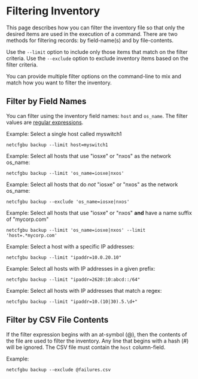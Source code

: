 # Filtering Inventory

This page describes how you can filter the inventory file so that only the
desired items are used in the execution of a command.  There are two methods
for filtering records: by field-name(s) and by file-contents.

Use the `--limit` option to include only those items that match on the filter criteria.
Use the `--exclude` option to exclude inventory items based on the filter criteria.

You can provide multiple filter options on the command-line to mix and match how you
want to filter the inventory.

## Filter by Field Names

You can filter using the inventory field names: `host` and `os_name`.  The
filter values are [regular expressions](https://regex101.com/).

Example: Select a single host called myswitch1

```shell script
netcfgbu backup --limit host=myswitch1
```

Example: Select all hosts that use "iosxe" or "nxos" as the network os_name:

```shell script
netcfgbu backup --limit 'os_name=iosxe|nxos'
```

Example: Select all hosts that do _not_ "iosxe" or "nxos" as the network os_name:

```shell script
netcfgbu backup --exclude 'os_name=iosxe|nxos'
```

Example: Select all hosts that use "iosxe" or "nxos" **and** have a name suffix of "mycorp.com"

```shell script
netcfgbu backup --limit 'os_name=iosxe|nxos' --limit 'host=.*mycorp.com'
```

Example: Select a host with a specific IP addresses:

```shell script
netcfgbu backup --limit "ipaddr=10.0.20.10"
```

Example: Select all hosts with IP addresses in a given prefix:

```shell script
netcfgbu backup --limit "ipaddr=2620:10:abcd::/64"
```

Example: Select all hosts with IP addresses that match a regex:

```shell script
netcfgbu backup --limit "ipaddr=10.(10|30).5.\d+"
```

## Filter by CSV File Contents

If the filter expression begins with an at-symbol (@), then the contents of the
file are used to filter the inventory.  Any line that begins with a hash (#)
will be ignored.  The CSV file must contain the `host` column-field.

Example:

```shell script
netcfgbu backup --exclude @failures.csv
```
